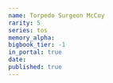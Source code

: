 ```yaml
---
name: Torpedo Surgeon McCoy
rarity: 5
series: tos
memory_alpha:
bigbook_tier: -1
in_portal: true
date:
published: true
---
```



